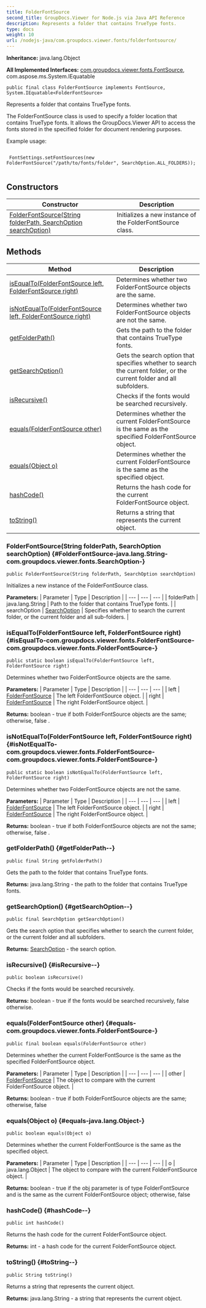 ```yaml
---
title: FolderFontSource
second_title: GroupDocs.Viewer for Node.js via Java API Reference
description: Represents a folder that contains TrueType fonts.
type: docs
weight: 10
url: /nodejs-java/com.groupdocs.viewer.fonts/folderfontsource/
---
```

**Inheritance:**
java.lang.Object

**All Implemented Interfaces:**
[com.groupdocs.viewer.fonts.FontSource](../../com.groupdocs.viewer.fonts/fontsource), com.aspose.ms.System.IEquatable
```
public final class FolderFontSource implements FontSource, System.IEquatable<FolderFontSource>
```

Represents a folder that contains TrueType fonts.

The FolderFontSource class is used to specify a folder location that contains TrueType fonts. It allows the GroupDocs.Viewer API to access the fonts stored in the specified folder for document rendering purposes.

Example usage:

```

 FontSettings.setFontSources(new FolderFontSource("/path/to/fonts/folder", SearchOption.ALL_FOLDERS));
 
```
## Constructors

| Constructor | Description |
| --- | --- |
| [FolderFontSource(String folderPath, SearchOption searchOption)](#FolderFontSource-java.lang.String-com.groupdocs.viewer.fonts.SearchOption-) | Initializes a new instance of the  FolderFontSource  class. |
## Methods

| Method | Description |
| --- | --- |
| [isEqualTo(FolderFontSource left, FolderFontSource right)](#isEqualTo-com.groupdocs.viewer.fonts.FolderFontSource-com.groupdocs.viewer.fonts.FolderFontSource-) | Determines whether two  FolderFontSource  objects are the same. |
| [isNotEqualTo(FolderFontSource left, FolderFontSource right)](#isNotEqualTo-com.groupdocs.viewer.fonts.FolderFontSource-com.groupdocs.viewer.fonts.FolderFontSource-) | Determines whether two  FolderFontSource  objects are not the same. |
| [getFolderPath()](#getFolderPath--) | Gets the path to the folder that contains TrueType fonts. |
| [getSearchOption()](#getSearchOption--) | Gets the search option that specifies whether to search the current folder, or the current folder and all subfolders. |
| [isRecursive()](#isRecursive--) | Checks if the fonts would be searched recursively. |
| [equals(FolderFontSource other)](#equals-com.groupdocs.viewer.fonts.FolderFontSource-) | Determines whether the current  FolderFontSource  is the same as the specified  FolderFontSource  object. |
| [equals(Object o)](#equals-java.lang.Object-) | Determines whether the current  FolderFontSource  is the same as the specified object. |
| [hashCode()](#hashCode--) | Returns the hash code for the current  FolderFontSource  object. |
| [toString()](#toString--) | Returns a string that represents the current object. |
### FolderFontSource(String folderPath, SearchOption searchOption) {#FolderFontSource-java.lang.String-com.groupdocs.viewer.fonts.SearchOption-}
```
public FolderFontSource(String folderPath, SearchOption searchOption)
```


Initializes a new instance of the  FolderFontSource  class.

**Parameters:**
| Parameter | Type | Description |
| --- | --- | --- |
| folderPath | java.lang.String | Path to the folder that contains TrueType fonts. |
| searchOption | [SearchOption](../../com.groupdocs.viewer.fonts/searchoption) | Specifies whether to search the current folder, or the current folder and all sub-folders. |

### isEqualTo(FolderFontSource left, FolderFontSource right) {#isEqualTo-com.groupdocs.viewer.fonts.FolderFontSource-com.groupdocs.viewer.fonts.FolderFontSource-}
```
public static boolean isEqualTo(FolderFontSource left, FolderFontSource right)
```


Determines whether two  FolderFontSource  objects are the same.

**Parameters:**
| Parameter | Type | Description |
| --- | --- | --- |
| left | [FolderFontSource](../../com.groupdocs.viewer.fonts/folderfontsource) | The left  FolderFontSource  object. |
| right | [FolderFontSource](../../com.groupdocs.viewer.fonts/folderfontsource) | The right  FolderFontSource  object. |

**Returns:**
boolean -  true  if both  FolderFontSource  objects are the same; otherwise,  false .
### isNotEqualTo(FolderFontSource left, FolderFontSource right) {#isNotEqualTo-com.groupdocs.viewer.fonts.FolderFontSource-com.groupdocs.viewer.fonts.FolderFontSource-}
```
public static boolean isNotEqualTo(FolderFontSource left, FolderFontSource right)
```


Determines whether two  FolderFontSource  objects are not the same.

**Parameters:**
| Parameter | Type | Description |
| --- | --- | --- |
| left | [FolderFontSource](../../com.groupdocs.viewer.fonts/folderfontsource) | The left  FolderFontSource  object. |
| right | [FolderFontSource](../../com.groupdocs.viewer.fonts/folderfontsource) | The right  FolderFontSource  object. |

**Returns:**
boolean -  true  if both  FolderFontSource  objects are not the same; otherwise,  false .
### getFolderPath() {#getFolderPath--}
```
public final String getFolderPath()
```


Gets the path to the folder that contains TrueType fonts.

**Returns:**
java.lang.String - the path to the folder that contains TrueType fonts.
### getSearchOption() {#getSearchOption--}
```
public final SearchOption getSearchOption()
```


Gets the search option that specifies whether to search the current folder, or the current folder and all subfolders.

**Returns:**
[SearchOption](../../com.groupdocs.viewer.fonts/searchoption) - the search option.
### isRecursive() {#isRecursive--}
```
public boolean isRecursive()
```


Checks if the fonts would be searched recursively.

**Returns:**
boolean -  true  if the fonts would be searched recursively,  false  otherwise.
### equals(FolderFontSource other) {#equals-com.groupdocs.viewer.fonts.FolderFontSource-}
```
public final boolean equals(FolderFontSource other)
```


Determines whether the current  FolderFontSource  is the same as the specified  FolderFontSource  object.

**Parameters:**
| Parameter | Type | Description |
| --- | --- | --- |
| other | [FolderFontSource](../../com.groupdocs.viewer.fonts/folderfontsource) | The object to compare with the current  FolderFontSource  object. |

**Returns:**
boolean -  true  if both  FolderFontSource  objects are the same; otherwise,  false 
### equals(Object o) {#equals-java.lang.Object-}
```
public boolean equals(Object o)
```


Determines whether the current  FolderFontSource  is the same as the specified object.

**Parameters:**
| Parameter | Type | Description |
| --- | --- | --- |
| o | java.lang.Object | The object to compare with the current  FolderFontSource  object. |

**Returns:**
boolean -  true  if the  obj  parameter is of type  FolderFontSource  and is the same as the current  FolderFontSource  object; otherwise,  false 
### hashCode() {#hashCode--}
```
public int hashCode()
```


Returns the hash code for the current  FolderFontSource  object.

**Returns:**
int - a hash code for the current  FolderFontSource  object.
### toString() {#toString--}
```
public String toString()
```


Returns a string that represents the current object.

**Returns:**
java.lang.String - a string that represents the current object.
